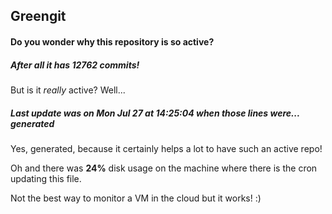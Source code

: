 ## Greengit

#### Do you wonder why this repository is so active?

##### After all it has 12762 commits!

But is it *really* active? Well...

##### Last update was on Mon Jul 27 at 14:25:04 when those lines were... generated

Yes, generated, because it certainly helps a lot to have such an active repo!

Oh and there was **24%** disk usage on the machine
where there is the cron updating this file.

Not the best way to monitor a VM in the cloud but it works! :)
